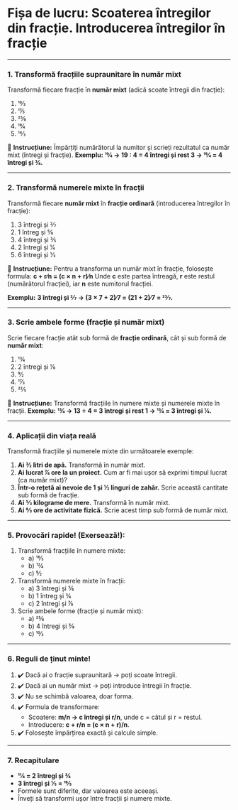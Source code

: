 # **Fișa de lucru: Scoaterea întregilor din fracție. Introducerea întregilor în fracție**

------

### **1. Transformă fracțiile supraunitare în număr mixt**

Transformă fiecare fracție în **număr mixt** (adică scoate întregii din fracție):

1. 10⁄3
2. 17⁄5
3. 25⁄6
4. 19⁄4
5. 14⁄3

📝 **Instrucțiune:** Împărțiți numărătorul la numitor și scrieți rezultatul ca număr mixt (întregi și fracție). **Exemplu:**
 **19⁄4 → 19 : 4 = 4 întregi și rest 3 → 19⁄4 = 4 întregi și 3⁄4.**

------

### **2. Transformă numerele mixte în fracții**

Transformă fiecare **număr mixt** în **fracție ordinară** (introducerea întregilor în fracție):

1. 3 întregi și 2⁄7
2. 1 întreg și 5⁄8
3. 4 întregi și 3⁄5
4. 2 întregi și 1⁄4
5. 6 întregi și 1⁄3

📝 **Instrucțiune:**
 Pentru a transforma un număr mixt în fracție, folosește formula:
 **c + r⁄n = (c × n + r)⁄n**
 Unde **c** este partea întreagă, **r** este restul (numărătorul fracției), iar **n** este numitorul fracției.

**Exemplu:**
 **3 întregi și 2⁄7 → (3 × 7 + 2)⁄7 = (21 + 2)⁄7 = 23⁄7.**

------

### **3. Scrie ambele forme (fracție și număr mixt)**

Scrie fiecare fracție atât sub formă de **fracție ordinară**, cât și sub formă de **număr mixt**:

1. 13⁄4
2. 2 întregi și 1⁄6
3. 9⁄2
4. 17⁄3
5. 22⁄5

📝 **Instrucțiune:**
 Transformă fracțiile în numere mixte și numerele mixte în fracții.
 **Exemplu:**
 **13⁄4 → 13 ÷ 4 = 3 întregi și rest 1 → 13⁄4 = 3 întregi și 1⁄4.**

------

### **4. Aplicații din viața reală**

Transformă fracțiile și numerele mixte din următoarele exemple:

1. **Ai 3⁄2 litri de apă.** Transformă în număr mixt.
2. **Ai lucrat 7⁄4 ore la un proiect.** Cum ar fi mai ușor să exprimi timpul lucrat (ca număr mixt)?
3. **Într-o rețetă ai nevoie de 1 și 1⁄2 linguri de zahăr.** Scrie această cantitate sub formă de fracție.
4. **Ai 5⁄3 kilograme de mere.** Transformă în număr mixt.
5. **Ai 8⁄3 ore de activitate fizică.** Scrie acest timp sub formă de număr mixt.

------

### **5. Provocări rapide! (Exersează!):**

1. Transformă fracțiile în numere mixte:
   - a) 18⁄5
   - b) 12⁄4
   - c) 9⁄2
2. Transformă numerele mixte în fracții:
   - a) 3 întregi și 5⁄6
   - b) 1 întreg și 3⁄4
   - c) 2 întregi și 7⁄8
3. Scrie ambele forme (fracție și număr mixt):
   - a) 25⁄6
   - b) 4 întregi și 5⁄9
   - c) 10⁄3

------

### **6. Reguli de ținut minte!**

1. ✔️ Dacă ai o fracție supraunitară → poți scoate întregii.
2. ✔️ Dacă ai un număr mixt → poți introduce întregii în fracție.
3. ✔️ Nu se schimbă valoarea, doar forma.
4. ✔️ Formula de transformare:
   - Scoatere: **m/n → c întregi și r/n**, unde c = câtul și r = restul.
   - Introducere: **c + r/n = (c × n + r)/n**.
5. ✔️ Folosește împărțirea exactă și calcule simple.

------

### **7. Recapitulare**

- **11⁄4 = 2 întregi și 3⁄4**
- **3 întregi și 1⁄5 = 16⁄5**
- Formele sunt diferite, dar valoarea este aceeași.
- Înveți să transformi ușor între fracții și numere mixte.